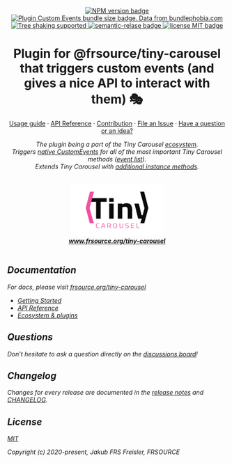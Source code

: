<!-- textlint-disable no-dead-link -->
<p align="center">
  <a href="https://www.npmjs.com/package/">
    <img src="https://img.shields.io/npm/v/@frsource/tiny-carousel-plugin-custom-events" alt="NPM version badge">
  </a>
  <a href="https://bundlephobia.com/result?p=@frsource/tiny-carousel-plugin-custom-events" title="Visit bundlephobia for more details!">
    <img src="https://img.shields.io/bundlephobia/minzip/@frsource/tiny-carousel-plugin-custom-events" alt="Plugin Custom Events bundle size badge. Data from bundlephobia.com">
  </a>
  <a href="https://bundlephobia.com/result?p=@frsource/tiny-carousel-plugin-custom-events">
    <img src="https://badgen.net/bundlephobia/tree-shaking/@frsource/tiny-carousel-plugin-custom-events" alt="Tree shaking supported">
  </a>
  <a href="https://github.com/semantic-release/semantic-release">
    <img src="https://img.shields.io/badge/%20%20%F0%9F%93%A6%F0%9F%9A%80-semantic--release-e10079.svg" alt="semantic-relase badge">
  </a>
  <a href="https://github.com/FRSOURCE/tiny-carousel/blob/master/LICENSE">
    <img src="https://img.shields.io/github/license/FRSOURCE/tiny-carousel" alt="license MIT badge">
  </a>
</p>

<h1 align="center">Plugin for @frsource/tiny-carousel that triggers custom events (and gives a nice API to interact with them) 🎭</h1>

<p align="center">
  <a href="https://www.frsource.org/tiny-carousel/guide/usage/#plugin-custom-events">Usage guide</a>
  ·
  <a href="https://www.frsource.org/tiny-carousel/api-reference/plugin-custom-events/">API Reference</a>
  ·
  <a href="https://www.frsource.org/tiny-carousel/contribution/">Contribution</a>
  ·
  <a href="https://github.com/FRSOURCE/tiny-carousel/issues">File an Issue</a>
  ·
  <a href="https://github.com/FRSOURCE/tiny-carousel/discussions">Have a question or an idea?</a>
  <br>
</p>

<p align="center">
  <i>The plugin being a part of the Tiny Carousel <a href="https://www.frsource.org/tiny-carousel/ecosystem/">ecosystem</a>.
    <br>Triggers <a href="https://developer.mozilla.org/en-US/docs/Web/API/CustomEvent/CustomEvent">native CustomEvents</a> for all of the most important Tiny Carousel methods (<a href="https://www.frsource.org/tiny-carousel/api-reference/plugin-custom-events/#events">event list</a>).
    <br>Extends Tiny Carousel with <a href="https://www.frsource.org/tiny-carousel/api-reference/plugin-custom-events#instance-methods">additional instance methods</a>.
  <br>
  <br>
</p>


<p align="center">
  <img src="src/logo.png" alt="Tiny carousel library logo" height="120px"/>
  <br>
  <a href="https://www.frsource.org/tiny-carousel"><strong>www.frsource.org/tiny-carousel</strong></a>
  <br>
  <br>
</p>


## Documentation

For docs, please visit [frsource.org/tiny-carousel](https://www.frsource.org/tiny-carousel/)

- [Getting Started](https://www.frsource.org/tiny-carousel/guide/usage/#plugin-custom-events)
- [API Reference](https://www.frsource.org/tiny-carousel/api-reference/plugin-custom-events/)
- [Ecosystem & plugins](https://www.frsource.org/tiny-carousel/ecosystem/)

## Questions

Don’t hesitate to ask a question directly on the [discussions board](https://github.com/FRSOURCE/tiny-carousel/discussions)!

## Changelog

Changes for every release are documented in the [release notes](https://github.com/FRSOURCE/tiny-carousel/releases) and [CHANGELOG](https://github.com/FRSOURCE/tiny-carousel/blob/master/packages/plugin-custom-events/CHANGELOG.md).

## License

[MIT](https://opensource.org/licenses/MIT)

Copyright (c) 2020-present, Jakub FRS Freisler, FRSOURCE
